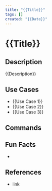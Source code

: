 ```yaml
---
title: "{{Title}}"
tags: []
created: "{{Date}}"
---
```


# {{Title}}

## Description
{{Description}}
## Use Cases
- {{Use Case 1}}
- {{Use Case 2}}
- {{Use Case 3}}
## Commands


## Fun Facts
- 

## References
- link
